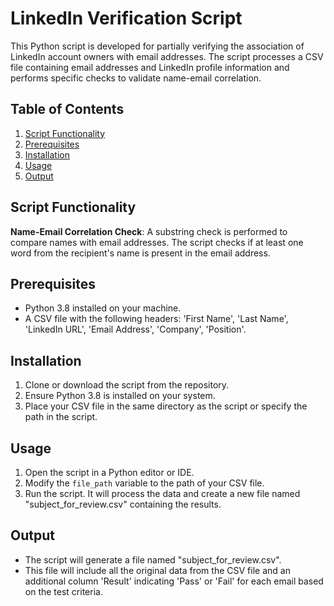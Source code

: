 # LinkedIn Verification Script

This Python script is developed for partially verifying the association of LinkedIn account owners with email addresses. The script processes a CSV file containing email addresses and LinkedIn profile information and performs specific checks to validate name-email correlation.

## Table of Contents

1. [Script Functionality](#script-functionality)
2. [Prerequisites](#prerequisites)
3. [Installation](#installation)
4. [Usage](#usage)
5. [Output](#output)

## Script Functionality

**Name-Email Correlation Check**: A substring check is performed to compare names with email addresses. The script checks if at least one word from the recipient's name is present in the email address.

## Prerequisites

- Python 3.8 installed on your machine.
- A CSV file with the following headers: 'First Name', 'Last Name', 'LinkedIn URL', 'Email Address', 'Company', 'Position'.

## Installation

1. Clone or download the script from the repository.
2. Ensure Python 3.8 is installed on your system.
3. Place your CSV file in the same directory as the script or specify the path in the script.

## Usage

1. Open the script in a Python editor or IDE.
2. Modify the `file_path` variable to the path of your CSV file.
3. Run the script. It will process the data and create a new file named "subject_for_review.csv" containing the results.

## Output

- The script will generate a file named "subject_for_review.csv".
- This file will include all the original data from the CSV file and an additional column 'Result' indicating 'Pass' or 'Fail' for each email based on the test criteria.

